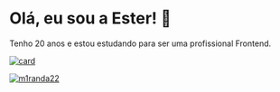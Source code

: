 
# Olá, eu sou a Ester! 👋

Tenho 20 anos e estou estudando para ser uma profissional Frontend.

[![card](https://github-readme-stats.vercel.app/api?username=m1randa22&theme=radical&show_icons=true)](https://github.com/anuraghazra/github-readme-stats)

[![m1randa22](https://github-readme-stats.vercel.app/api/top-langs/?username=m1randa22&hide=html&layout=compact&theme=radical)](https://github.com/anuraghazra/github-readme-stats)

<!--
**m1randa22/m1randa22** is a ✨ _special_ ✨ repository because its `README.md` (this file) appears on your GitHub profile.

Here are some ideas to get you started:

- 🔭 I’m currently working on ...
- 🌱 I’m currently learning ...
- 👯 I’m looking to collaborate on ...
- 🤔 I’m looking for help with ...
- 💬 Ask me about ...
- 📫 How to reach me: ...
- 😄 Pronouns: ...
- ⚡ Fun fact: ...
-->
